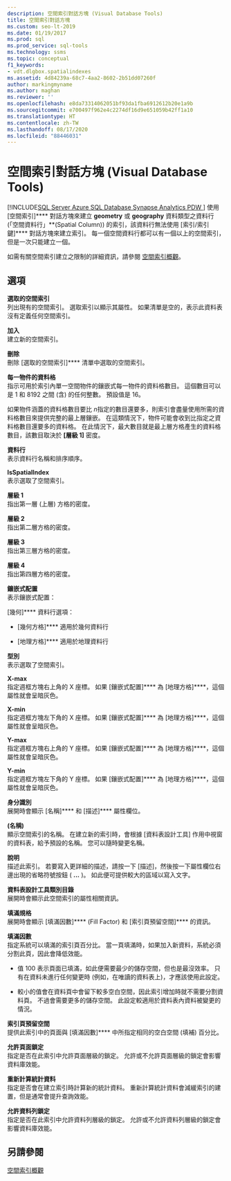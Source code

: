 ```yaml
---
description: 空間索引對話方塊 (Visual Database Tools)
title: 空間索引對話方塊
ms.custom: seo-lt-2019
ms.date: 01/19/2017
ms.prod: sql
ms.prod_service: sql-tools
ms.technology: ssms
ms.topic: conceptual
f1_keywords:
- vdt.dlgbox.spatialindexes
ms.assetid: 4d84239a-68c7-4aa2-8602-2b51dd07260f
author: markingmyname
ms.author: maghan
ms.reviewer: ''
ms.openlocfilehash: e8da73314062051bf93da1fba6912612b20e1a9b
ms.sourcegitcommit: e700497f962e4c2274df16d9e651059b42ff1a10
ms.translationtype: HT
ms.contentlocale: zh-TW
ms.lasthandoff: 08/17/2020
ms.locfileid: "88446031"
---
```

# <a name="spatial-indexes-dialog-box-visual-database-tools"></a>空間索引對話方塊 (Visual Database Tools)
[!INCLUDE[SQL Server Azure SQL Database Synapse Analytics PDW ](../../includes/applies-to-version/sql-asdb-asdbmi-asa-pdw.md)]
 使用 [空間索引]**** 對話方塊來建立 **geometry** 或 **geography** 資料類型之資料行 (「空間資料行」**(Spatial Column)) 的索引，該資料行無法使用 [索引/索引鍵]**** 對話方塊來建立索引。 每一個空間資料行都可以有一個以上的空間索引，但是一次只能建立一個。  
  
如需有關空間索引建立之限制的詳細資訊，請參閱 [空間索引概觀](../../relational-databases/spatial/spatial-indexes-overview.md)。  
  
## <a name="options"></a>選項  
**選取的空間索引**  
列出現有的空間索引。 選取索引以顯示其屬性。 如果清單是空的，表示此資料表沒有定義任何空間索引。  
  
**加入**  
建立新的空間索引。  
  
**刪除**  
刪除 [選取的空間索引]**** 清單中選取的空間索引。  
  
**每一物件的資料格**  
指示可用於索引內單一空間物件的鑲嵌式每一物件的資料格數目。 這個數目可以是 1 和 8192 之間 (含) 的任何整數。 預設值是 16。  
  
如果物件涵蓋的資料格數目要比 *n*指定的數目還要多，則索引會盡量使用所需的資料格數目來提供完整的最上層鑲嵌。 在這類情況下，物件可能會收到比指定之資料格數目還要多的資料格。 在此情況下，最大數目就是最上層方格產生的資料格數目，該數目取決於 **[層級 1]** 密度。  
  
**資料行**  
表示資料行名稱和排序順序。  
  
**IsSpatialIndex**  
表示選取了空間索引。  
  
**層級 1**  
指出第一層 (上層) 方格的密度。  
  
**層級 2**  
指出第二層方格的密度。  
  
**層級 3**  
指出第三層方格的密度。  
  
**層級 4**  
指出第四層方格的密度。  
  
**鑲嵌式配置**  
表示鑲嵌式配置：  
  
[幾何]**** 資料行選項：  
  
-   [幾何方格]**** 適用於幾何資料行  
  
-   [地理方格]**** 適用於地理資料行  
  
**型別**  
表示選取了空間索引。  
  
**X-max**  
指定週框方塊右上角的 X 座標。 如果 [鑲嵌式配置]**** 為 [地理方格]****，這個屬性就會呈暗灰色。  
  
**X-min**  
指定週框方塊左下角的 X 座標。 如果 [鑲嵌式配置]**** 為 [地理方格]****，這個屬性就會呈暗灰色。  
  
**Y-max**  
指定週框方塊右上角的 Y 座標。 如果 [鑲嵌式配置]**** 為 [地理方格]****，這個屬性就會呈暗灰色。  
  
**Y-min**  
指定週框方塊左下角的 Y 座標。 如果 [鑲嵌式配置]**** 為 [地理方格]****，這個屬性就會呈暗灰色。  
  
**身分識別**  
展開時會顯示 [名稱]**** 和 [描述]**** 屬性欄位。  
  
**(名稱)**  
顯示空間索引的名稱。 在建立新的索引時，會根據 [資料表設計工具] 作用中視窗的資料表，給予預設的名稱。 您可以隨時變更名稱。  
  
**說明**  
描述此索引。 若要寫入更詳細的描述，請按一下 [描述]，然後按一下屬性欄位右邊出現的省略符號按鈕 ( **...** )。 如此便可提供較大的區域以寫入文字。  
  
**資料表設計工具類別目錄**  
展開時會顯示此空間索引的屬性相關資訊。  
  
**填滿規格**  
展開時會顯示 [填滿因數]**** \(Fill Factor) 和 [索引頁預留空間]**** 的資訊。  
  
**填滿因數**  
指定系統可以填滿的索引頁百分比。 當一頁填滿時，如果加入新資料，系統必須分割此頁，因此會降低效能。  
  
-   值 100 表示頁面已填滿，如此便需要最少的儲存空間，但也是最沒效率。 只有在資料未進行任何變更時 (例如，在唯讀的資料表上)，才應該使用此設定。  
  
-   較小的值會在資料頁中會留下較多空白空間，因此索引增加時就不需要分割資料頁。 不過會需要更多的儲存空間。 此設定較適用於資料表內資料被變更的情況。  
  
**索引頁預留空間**  
提供此索引中的頁面與 [填滿因數]**** 中所指定相同的空白空間 (填補) 百分比。  
  
**允許頁面鎖定**  
指定是否在此索引中允許頁面層級的鎖定。 允許或不允許頁面層級的鎖定會影響資料庫效能。  
  
**重新計算統計資料**  
指定是否會在建立索引時計算新的統計資料。 重新計算統計資料會減緩索引的建置，但是通常會提升查詢效能。  
  
**允許資料列鎖定**  
指定是否在此索引中允許資料列層級的鎖定。 允許或不允許資料列層級的鎖定會影響資料庫效能。  
  
## <a name="see-also"></a>另請參閱  
[空間索引概觀](../../relational-databases/spatial/spatial-indexes-overview.md)  
  
